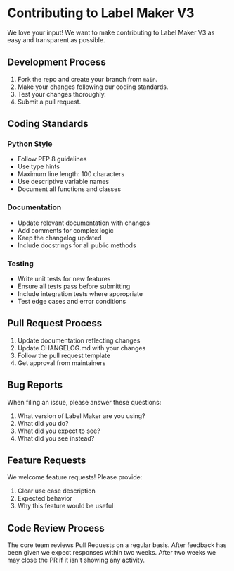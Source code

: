 # Contributing to Label Maker V3

We love your input! We want to make contributing to Label Maker V3 as easy and transparent as possible.

## Development Process

1. Fork the repo and create your branch from `main`.
2. Make your changes following our coding standards.
3. Test your changes thoroughly.
4. Submit a pull request.

## Coding Standards

### Python Style
- Follow PEP 8 guidelines
- Use type hints
- Maximum line length: 100 characters
- Use descriptive variable names
- Document all functions and classes

### Documentation
- Update relevant documentation with changes
- Add comments for complex logic
- Keep the changelog updated
- Include docstrings for all public methods

### Testing
- Write unit tests for new features
- Ensure all tests pass before submitting
- Include integration tests where appropriate
- Test edge cases and error conditions

## Pull Request Process

1. Update documentation reflecting changes
2. Update CHANGELOG.md with your changes
3. Follow the pull request template
4. Get approval from maintainers

## Bug Reports

When filing an issue, please answer these questions:

1. What version of Label Maker are you using?
2. What did you do?
3. What did you expect to see?
4. What did you see instead?

## Feature Requests

We welcome feature requests! Please provide:

1. Clear use case description
2. Expected behavior
3. Why this feature would be useful

## Code Review Process

The core team reviews Pull Requests on a regular basis. After feedback has been given we expect responses within two weeks. After two weeks we may close the PR if it isn't showing any activity.

